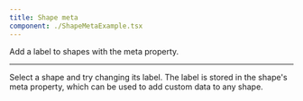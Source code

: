 ```yaml
---
title: Shape meta
component: ./ShapeMetaExample.tsx
---
```


Add a label to shapes with the meta property.

---

Select a shape and try changing its label. The label is stored in the shape's meta property, which can be used to add custom data to any shape.
